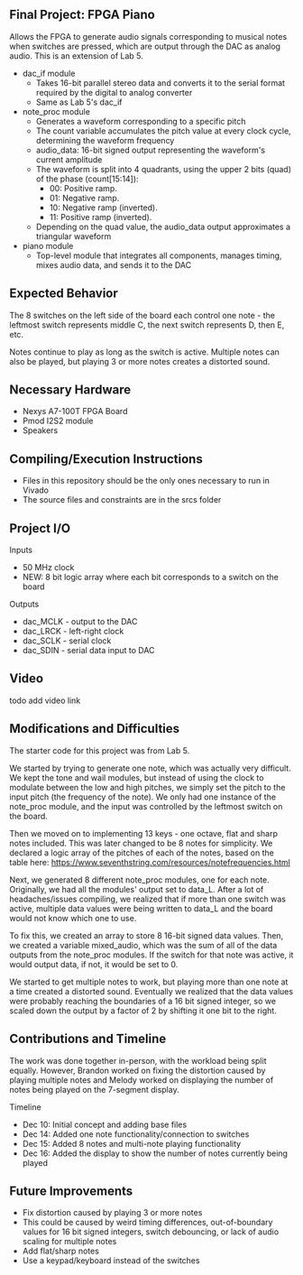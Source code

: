 ## Final Project: FPGA Piano
Allows the FPGA to generate audio signals corresponding to musical notes when switches are pressed, which are output through the DAC as analog audio. This is an extension of Lab 5.

 - dac_if module
   - Takes 16-bit parallel stereo data and converts it to the serial format required by the digital to analog converter
   - Same as Lab 5's dac_if
 - note_proc module
    - Generates a waveform corresponding to a specific pitch
    - The count variable accumulates the pitch value at every clock cycle, determining the waveform frequency
    - audio_data: 16-bit signed output representing the waveform's current amplitude
    - The waveform is split into 4 quadrants, using the upper 2 bits (quad) of the phase (count[15:14]):
      - 00: Positive ramp.
      - 01: Negative ramp.
      - 10: Negative ramp (inverted).
      - 11: Positive ramp (inverted).
    - Depending on the quad value, the audio_data output approximates a triangular waveform
 - piano module
    - Top-level module that integrates all components, manages timing, mixes audio data, and sends it to the DAC

## Expected Behavior
The 8 switches on the left side of the board each control one note - the leftmost switch represents middle C, the next switch represents D, then E, etc.

Notes continue to play as long as the switch is active. Multiple notes can also be played, but playing 3 or more notes creates a distorted sound.

## Necessary Hardware
- Nexys A7-100T FPGA Board
- Pmod I2S2 module
- Speakers

## Compiling/Execution Instructions
- Files in this repository should be the only ones necessary to run in Vivado
- The source files and constraints are in the srcs folder

## Project I/O
Inputs
- 50 MHz clock
- NEW: 8 bit logic array where each bit corresponds to a switch on the board

Outputs
- dac_MCLK - output to the DAC
- dac_LRCK - left-right clock
- dac_SCLK - serial clock
- dac_SDIN - serial data input to DAC

## Video
todo add video link

## Modifications and Difficulties
The starter code for this project was from Lab 5. 

We started by trying to generate one note, which was actually very difficult. We kept the tone and wail modules, but instead of using the clock to modulate between the low and high pitches, we simply set the pitch to the input pitch (the frequency of the note). We only had one instance of the note_proc module, and the input was controlled by the leftmost switch on the board. 

Then we moved on to implementing 13 keys - one octave, flat and sharp notes included. This was later changed to be 8 notes for simplicity. We declared a logic array of the pitches of each of the notes, based on the table here: https://www.seventhstring.com/resources/notefrequencies.html

Next, we generated 8 different note_proc modules, one for each note. Originally, we had all the modules' output set to data_L. After a lot of headaches/issues compiling, we realized that if more than one switch was active, multiple data values were being written to data_L and the board would not know which one to use.

To fix this, we created an array to store 8 16-bit signed data values. Then, we created a variable mixed_audio, which was the sum of all of the data outputs from the note_proc modules. If the switch for that note was active, it would output data, if not, it would be set to 0.

We started to get multiple notes to work, but playing more than one note at a time created a distorted sound. Eventually we realized that the data values were probably reaching the boundaries of a 16 bit signed integer, so we scaled down the output by a factor of 2 by shifting it one bit to the right.

## Contributions and Timeline
The work was done together in-person, with the workload being split equally. However, Brandon worked on fixing the distortion caused by playing multiple notes and Melody worked on displaying the number of notes being played on the 7-segment display.

Timeline
- Dec 10: Initial concept and adding base files
- Dec 14: Added one note functionality/connection to switches
- Dec 15: Added 8 notes and multi-note playing functionality
- Dec 16: Added the display to show the number of notes currently being played

## Future Improvements
- Fix distortion caused by playing 3 or more notes
 - This could be caused by weird timing differences, out-of-boundary values for 16 bit signed integers, switch debouncing, or lack of audio scaling for multiple notes
- Add flat/sharp notes
- Use a keypad/keyboard instead of the switches
